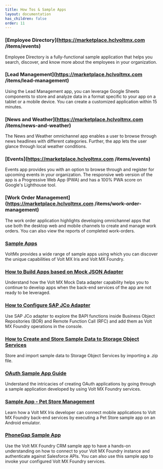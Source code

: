 ```yaml
---
title: How Tos & Sample Apps 
layout: documentation
has_children: false
order: 11
---
```


### [Employee Directory](https://marketplace.hclvoltmx.com /items/events)
Employee Directory is a fully-functional sample application that helps you search, discover, and know more about the employees in your organization.

### [Lead Management](https://marketplace.hclvoltmx.com /items/lead-management)
Using the Lead Management app, you can leverage Google Sheets components to store and analyze data in a format specific to your app on a tablet or a mobile device. You can create a customized application within 15 minutes.

### [News and Weather](https://marketplace.hclvoltmx.com /items/news-and-weather)
The News and Weather omnichannel app enables a user to browse through news headlines with different categories. Further, the app lets the user glance through local weather conditions.

### [Events](https://marketplace.hclvoltmx.com /items/events)
Events app provides you with an option to browse through and register for upcoming events in your organization. The responsive web version of the app is a Progressive Web App (PWA) and has a 100% PWA score on Google's Lighthouse tool.

### [Work Order Management](https://marketplace.hclvoltmx.com /items/work-order-management)
The work order application highlights developing omnichannel apps that use both the desktop web and mobile channels to create and manage work orders. You can also view the reports of completed work-orders.

### [Sample Apps](https://support.hcltechsw.com/csm?sys_kb_id=275b69d61b239054a2f48661cd4bcbc2&id=kb_article_view&sysparm_rank=3&sysparm_tsqueryId=bb4283881b17e41ca2f48661cd4bcb2e)
VoltMx provides a wide range of sample apps using which you can discover the unique capabilities of Volt MX Iris and Volt MX Foundry.

### [How to Build Apps based on Mock JSON Adapter](Foundry/voltmx_foundry_user_guide/Content/MockData_Adapter.html)
Understand how the Volt MX Mock Data adapter capability helps you to continue to develop apps when the back-end services of the app are not ready to be leveraged.

### [How to Configure SAP JCo Adapter](Foundry/voltmx_foundry_user_guide/Content/SAP_JCO.html)
Use SAP JCo adapter to explore the BAPI functions inside Business Object Repositories (BOR) and Remote Function Call (RFC) and add them as Volt MX Foundry operations in the console.

### [How to Create and Store Sample Data to Storage Object Services](Foundry/voltmx_foundry_user_guide/Content/ObjectsServices/Storage_ObjectServices.html)
Store and import sample data to Storage Object Services by importing a .zip file.

### [OAuth Sample App Guide](Foundry/KF_Services_OAuth_Sample/Content/KF_Services_OAuth_Sample.html)
Understand the intricacies of creating OAuth applications by going through a sample application developed by using Volt MX Foundry services.

### [Sample App - Pet Store Management](Foundry/petstore_management_app/Content/PetStoreHomepage.html)
Learn how a Volt MX Iris developer can connect mobile applications to Volt MX Foundry back-end services by executing a Pet Store sample app on an Android emulator.

### [PhoneGap Sample App](Foundry/voltmx_foundry_crm_quick_start_guide/Content/homepage.html)
Use the Volt MX Foundry CRM sample app to have a hands-on understanding on how to connect to your Volt MX Foundry instance and authenticate against Salesforce APIs. You can also use this sample app to invoke your configured Volt MX Foundry services.
